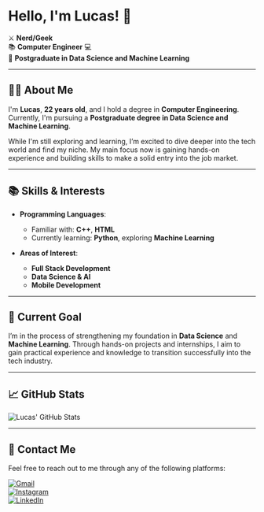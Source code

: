 # Hello, I'm Lucas! 👋

⚔️ **Nerd/Geek**  
📚 **Computer Engineer** 💻  
🌱 **Postgraduate in Data Science and Machine Learning**  

---

## 👨‍💻 About Me

I'm **Lucas**, **22 years old**, and I hold a degree in **Computer Engineering**. Currently, I'm pursuing a **Postgraduate degree in Data Science and Machine Learning**.

While I'm still exploring and learning, I’m excited to dive deeper into the tech world and find my niche. My main focus now is gaining hands-on experience and building skills to make a solid entry into the job market.

---

## 📚 Skills & Interests

- **Programming Languages**:  
  - Familiar with: **C++**, **HTML**  
  - Currently learning: **Python**, exploring **Machine Learning**

- **Areas of Interest**:  
  - **Full Stack Development**  
  - **Data Science & AI**  
  - **Mobile Development**

---

## 🎯 Current Goal

I’m in the process of strengthening my foundation in **Data Science** and **Machine Learning**. Through hands-on projects and internships, I aim to gain practical experience and knowledge to transition successfully into the tech industry.

---

## 📈 GitHub Stats

![Lucas' GitHub Stats](https://github-readme-stats.vercel.app/api?username=lucasrp9054&show_icons=true&theme=blue&include_all_commits=true&count_private=true)

---

## 📍 Contact Me

Feel free to reach out to me through any of the following platforms:

[![Gmail](https://img.shields.io/badge/-Gmail-%23333?style=for-the-badge&logo=gmail&logoColor=white)](mailto:lucasrp.armond@gmail.com)  
[![Instagram](https://img.shields.io/badge/-Instagram-%23E4405F?style=for-the-badge&logo=instagram&logoColor=white)](https://www.instagram.com/lucasr.9054)  
[![LinkedIn](https://img.shields.io/badge/-LinkedIn-%230077B5?style=for-the-badge&logo=linkedin&logoColor=white)](https://www.linkedin.com/in/lucas-ribeiro-de-paula-471440209/)
